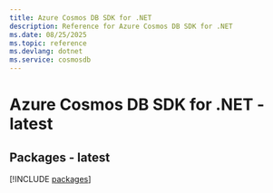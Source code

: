```yaml
---
title: Azure Cosmos DB SDK for .NET
description: Reference for Azure Cosmos DB SDK for .NET
ms.date: 08/25/2025
ms.topic: reference
ms.devlang: dotnet
ms.service: cosmosdb
---
```

# Azure Cosmos DB SDK for .NET - latest
## Packages - latest
[!INCLUDE [packages](cosmos-db-index.md)]